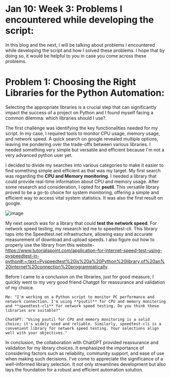 # Jan 10: Week 3: Problems I encountered while developing the script:

In this blog and the next, I will be talking about problems I encountered while developing the script and how I solved these problems. I hope that by doing so, it would be helpful to you in case you come across these problems.

# Problem 1: Choosing the Right Libraries for the Python Automation:
Selecting the appropriate libraries is a crucial step that can significantly impact the success of a project on Python and I found myself facing a common dilemma: which libraries should I use?. 

The first challenge was identifying the key functionalities needed for my script. In my case, I required tools to monitor CPU usage, memory usage, and network speed. A quick search on google revealed multiple options, leaving me pondering over the trade-offs between various libraries. I needed something very simple but versatile and efficient because I'm not a very advanced python user yet. 

I decided to divide my searches into various categories to make it easier to find something simple and efficient as that was my target. My first search was regarding the **CPU and Memory monitoring**. I needed a library that could provide real-time information about CPU and memory usage. After some research and consideration, I opted for **psutil**. This versatile library proved to be a go-to choice for system monitoring, offering a simple and efficient way to access vital system statistics. It was also the first result on google. 

![image](https://github.com/23W-GBAC/Enechukwu_Blogs/assets/148862792/c99f93ce-67e9-48e8-817c-83dd6c9ae095)

My next search was for a library that could **test the network speed**. For network speed testing, my research led me to speedtest-cli. This library taps into the Speedtest.net infrastructure, allowing easy and accurate measurement of download and upload speeds. I also figure out how to properly use the library from this website- https://www.tutorialspoint.com/application-for-internet-speed-test-using-pyspeedtest-in-python#:~:text=Pyspeedtest%20is%20a%20Python%20library,of%20an%20internet%20connection%20programmatically.

Before I came to a conclusion on the libraries, just for good measure, I quickly went to my very good friend Chatgpt for reassurance and validation of my choice. 
```
Me: "I'm working on a Python script to monitor PC performance and network connection. I'm using **psutil** for CPU and memory monitoring and **speedtest-cli** for network speed testing. Do you think these libraries are suitable?"

ChatGPT: "Using psutil for CPU and memory monitoring is a solid choice; it's widely used and reliable. Similarly, speedtest-cli is a convenient library for network speed testing. Your selections align well with your objectives."
```

In conclusion, the collaboration with ChatGPT provided reassurance and validation for my library choices. It emphasized the importance of considering factors such as reliability, community support, and ease of use when making such decisions. I've come to appreciate the significance of a well-informed library selection. It not only streamlines development but also lays the foundation for a robust and efficient automation solution.
